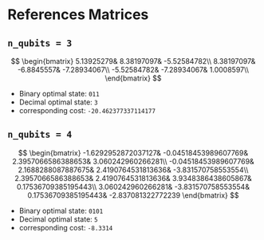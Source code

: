 # References Matrices

## `n_qubits = 3`

$$
\begin{bmatrix}
    5.13925279& 8.38197097& -5.52584782\\
    8.38197097& -6.8845557& -7.28934067\\
    -5.52584782& -7.28934067& 1.0008597\\
\end{bmatrix}
$$

* Binary optimal state: `011`
* Decimal optimal state: `3`
* corresponding cost: `-20.462377337114177`

## `n_qubits = 4`

$$
\begin{bmatrix}
		-1.6292952872037127& -0.04518453989607769& 2.3957066586388653& 3.060242960266281\\
    -0.04518453989607769& 2.1688288087887675& 2.4190764531813636& -3.831570758553554\\
    2.3957066586388653& 2.4190764531813636& 3.9348386438605867& 0.17536709385195443\\
    3.060242960266281& -3.831570758553554& 0.17536709385195443& -2.837081322772239
\end{bmatrix}
$$

* Binary optimal state: `0101`
* Decimal optimal state: `5`
* corresponding cost: `-8.3314`